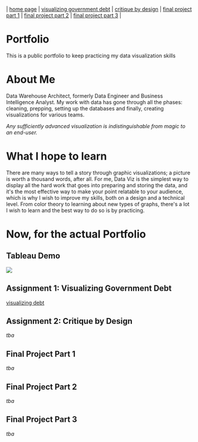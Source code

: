 | [home page](https://h-calderon.github.io/portfolio/) | [visualizing government debt](visualizing-government-debt.md) | [critique by design](critique-by-design.md) | [final project part 1](final-project-part-1.md) | [final project part 2](final-project-part-2.md) | [final project part 3](final-project-part-3.md) |


# Portfolio
This is a public portfolio to keep practicing my data visualization skills

# About Me
Data Warehouse Architect, formerly Data Engineer and Business Intelligence Analyst. My work with data has gone through all the phases: cleaning, prepping, setting up the databases and finally, creating visualizations for various teams. 

*Any sufficiently advanced visualization is indistinguishable from magic to an end-user.*

# What I hope to learn
There are many ways to tell a story through graphic visualizations; a picture is worth a thousand words, after all. For me, Data Viz is the simplest way to display all the hard work that goes into preparing and storing the data, and it's the most effective way to make your point relatable to your audience, which is why I wish to improve my skills, both on a design and a technical level. From color theory to learning about new types of graphs, there's a lot I wish to learn and the best way to do so is by practicing.

# Now, for the actual Portfolio

## Tableau Demo
<div class='tableauPlaceholder' id='viz1730251091260' style='position: relative'><noscript><a href='#'><img alt=' ' src='https:&#47;&#47;public.tableau.com&#47;static&#47;images&#47;Hi&#47;HildaCalderon_CaseStudyChallenge&#47;OverviewDashboard&#47;1_rss.png' style='border: none' /></a></noscript><object class='tableauViz'  style='display:none;'><param name='host_url' value='https%3A%2F%2Fpublic.tableau.com%2F' /> <param name='embed_code_version' value='3' /> <param name='path' value='views&#47;HildaCalderon_CaseStudyChallenge&#47;OverviewDashboard?:language=en-US&amp;:embed=true&amp;:sid=&amp;:redirect=auth' /> <param name='toolbar' value='yes' /><param name='static_image' value='https:&#47;&#47;public.tableau.com&#47;static&#47;images&#47;Hi&#47;HildaCalderon_CaseStudyChallenge&#47;OverviewDashboard&#47;1.png' /> <param name='animate_transition' value='yes' /><param name='display_static_image' value='yes' /><param name='display_spinner' value='yes' /><param name='display_overlay' value='yes' /><param name='display_count' value='yes' /><param name='language' value='en-US' /></object></div>

## Assignment 1: Visualizing Government Debt
[visualizing debt](visualizing-government-debt.md)

## Assignment 2: Critique by Design
*tba*

## Final Project Part 1
*tba*

## Final Project Part 2
*tba*

## Final Project Part 3
*tba*
